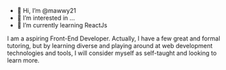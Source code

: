 - 👋 Hi, I’m @mawwy21
- 👀 I’m interested in ...
- 🌱 I’m currently learning ReactJs

I am a aspiring Front-End Developer. Actually, I have a few great and formal tutoring, but by learning diverse and playing around at web development 
technologies and tools, I will consider myself as self-taught and looking to learn more.
